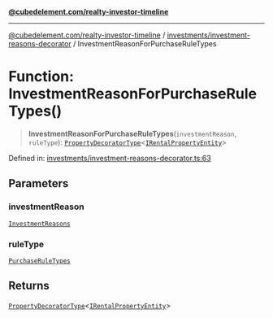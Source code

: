 [**@cubedelement.com/realty-investor-timeline**](../../../index.md)

---

[@cubedelement.com/realty-investor-timeline](../../../modules.md) / [investments/investment-reasons-decorator](../index.md) / InvestmentReasonForPurchaseRuleTypes

# Function: InvestmentReasonForPurchaseRuleTypes()

> **InvestmentReasonForPurchaseRuleTypes**(`investmentReason`, `ruleType`): [`PropertyDecoratorType`](../type-aliases/PropertyDecoratorType.md)\<[`IRentalPropertyEntity`](../../../properties/i-rental-property-entity/interfaces/IRentalPropertyEntity.md)\>

Defined in: [investments/investment-reasons-decorator.ts:63](https://github.com/kvernon/realty-investor-timeline/blob/604db9c08bd36b2a48c8b342796ed6cd0d1401e0/src/investments/investment-reasons-decorator.ts#L63)

## Parameters

### investmentReason

[`InvestmentReasons`](../../investment-reasons/enumerations/InvestmentReasons.md)

### ruleType

[`PurchaseRuleTypes`](../../../rules/purchase-rule-types/enumerations/PurchaseRuleTypes.md)

## Returns

[`PropertyDecoratorType`](../type-aliases/PropertyDecoratorType.md)\<[`IRentalPropertyEntity`](../../../properties/i-rental-property-entity/interfaces/IRentalPropertyEntity.md)\>
